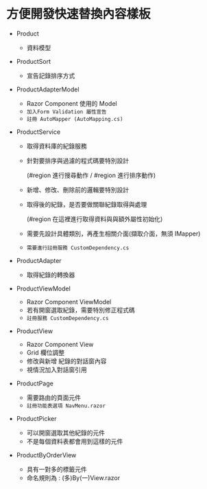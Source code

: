 # 方便開發快速替換內容樣板

* Product
  * 資料模型

* ProductSort
  * 宣告記錄排序方式

* ProductAdapterModel
  * Razor Component 使用的 Model
  * `加入Form Validation 屬性宣告` 
  * `註冊 AutoMapper (AutoMapping.cs)`

* ProductService
  * 取得資料庫的紀錄服務
  * 針對要排序與過濾的程式碼要特別設計 
    
    (#region 進行搜尋動作 / #region 進行排序動作)
  * 新增、修改、刪除前的邏輯要特別設計
  * 取得後的紀錄，是否要做關聯紀錄取得與處理 
    
    (#region 在這裡進行取得資料與與額外屬性初始化)
  * 需要先設計具體類別，再產生相關介面(擷取介面，無須 IMapper)
  * `需要進行註冊服務 CustomDependency.cs`

* ProductAdapter
  * 取得紀錄的轉換器

* ProductViewModel
  * Razor Component ViewModel
  * 若有開窗選取紀錄，需要特別修正程式碼
  * `註冊服務 CustomDependency.cs`

* ProductView
  * Razor Component View
  * Grid 欄位調整
  * 修改與新增 紀錄的對話窗內容
  * 視情況加入對話窗引用

* ProductPage
  * 需要路由的頁面元件
  * `註冊功能表選項 NavMenu.razor`

* ProductPicker
  * 可以開窗選取其他紀錄的元件
  * 不是每個資料表都會用到這樣的元件

* ProductByOrderView
  * 具有一對多的標籤元件
  * 命名規則為 : (多)By(一)View.razor

